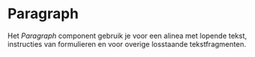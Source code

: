 # Paragraph

Het _Paragraph_ component gebruik je voor een alinea met lopende tekst, instructies van formulieren en voor overige losstaande tekstfragmenten.
